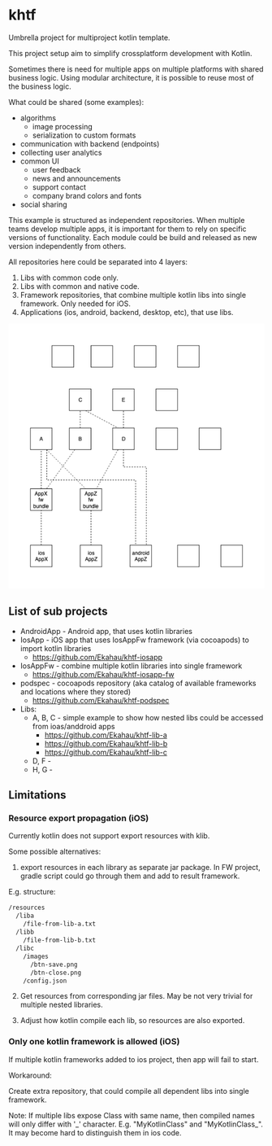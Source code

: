 # khtf
Umbrella project for multiproject kotlin template.


This project setup aim to simplify crossplatform development with Kotlin.

Sometimes there is need for multiple apps on multiple platforms with shared business logic.
Using modular architecture, it is possible to reuse most of the business logic.


What could be shared (some examples):

* algorithms
  * image processing
  * serialization to custom formats
* communication with backend (endpoints)
* collecting user analytics
* common UI
  * user feedback
  * news and announcements
  * support contact
  * company brand colors and fonts
* social sharing

This example is structured as independent repositories. When multiple teams develop multiple apps, it is important for them to rely on specific versions of functionality.
Each module could be build and released as new version independently from others.

All repositories here could be separated into 4 layers:

1. Libs with common code only. 
2. Libs with common and native code.
3. Framework repositories, that combine multiple kotlin libs into single framework. Only needed for iOS.
4. Applications (ios, android, backend, desktop, etc), that use libs.

![concept](docs/concept.png)


## List of sub projects

* AndroidApp - Android app, that uses kotlin libraries
* IosApp - iOS app that uses IosAppFw framework (via cocoapods) to import kotlin libraries
  * https://github.com/Ekahau/khtf-iosapp
* IosAppFw - combine multiple kotlin libraries into single framework
  * https://github.com/Ekahau/khtf-iosapp-fw
* podspec - cocoapods repository (aka catalog of available frameworks and locations where they stored)
  * https://github.com/Ekahau/khtf-podspec
* Libs:
  * A, B, C - simple example to show how nested libs could be accessed from ioas/anddroid apps
    * https://github.com/Ekahau/khtf-lib-a
    * https://github.com/Ekahau/khtf-lib-b
    * https://github.com/Ekahau/khtf-lib-c
  * D, F - 
  * H, G - 

## Limitations

### Resource export propagation (iOS)

Currently kotlin does not support export resources with klib. 

Some possible alternatives:

1. export resources in each library as separate jar package. In FW project, gradle script could go through them and add to result framework.

E.g. structure: 

```
/resources
  /liba
    /file-from-lib-a.txt
  /libb
    /file-from-lib-b.txt
  /libc
    /images
      /btn-save.png
      /btn-close.png
    /config.json
```

2. Get resources from corresponding jar files. May be not very trivial for multiple nested libraries.

3. Adjust how kotlin compile each lib, so resources are also exported.
 
### Only one kotlin framework is allowed (iOS)

If multiple kotlin frameworks added to ios project, then app will fail to start.

Workaround: 

Create extra repository, that could compile all dependent libs into single framework.

Note: If multiple libs expose Class with same name, then compiled names will only differ with '\_' character.  E.g. "MyKotlinClass" and "MyKotlinClass_". It may become hard to distinguish them in ios code.

 
